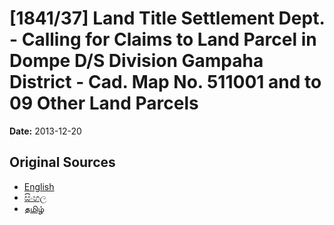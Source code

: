 # [1841/37] Land Title Settlement Dept. - Calling for Claims to Land Parcel in Dompe D/S Division Gampaha District - Cad. Map No. 511001 and to 09 Other Land Parcels

**Date:** 2013-12-20

## Original Sources

- [English](https://documents.gov.lk/view/extra-gazettes/2013/12/1841-37_E.pdf)
- [සිංහල](https://documents.gov.lk/view/extra-gazettes/2013/12/1841-37_S.pdf)
- [தமிழ்](https://documents.gov.lk/view/extra-gazettes/2013/12/1841-37_T.pdf)
